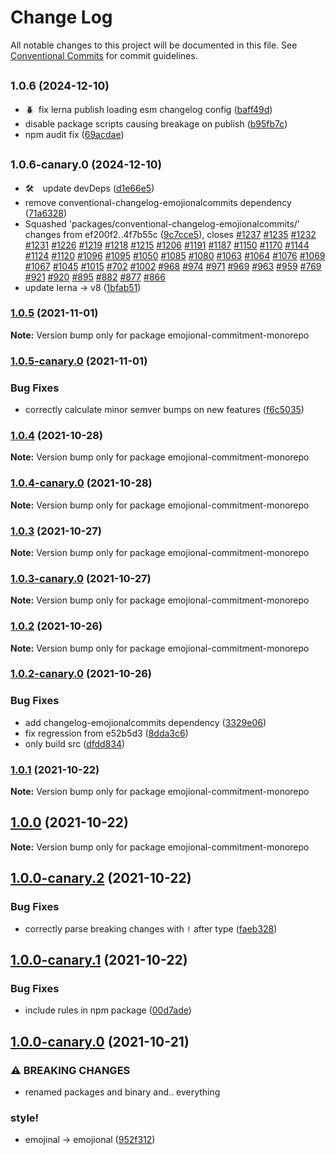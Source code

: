 # Change Log

All notable changes to this project will be documented in this file.
See [Conventional Commits](https://conventionalcommits.org) for commit guidelines.

## <small>1.0.6 (2024-12-10)</small>

- 🪲 fix lerna publish loading esm changelog config ([baff49d](https://github.com/andyjy/emojional-commitment/commit/baff49d))
- disable package scripts causing breakage on publish ([b95fb7c](https://github.com/andyjy/emojional-commitment/commit/b95fb7c))
- npm audit fix ([69acdae](https://github.com/andyjy/emojional-commitment/commit/69acdae))

## <small>1.0.6-canary.0 (2024-12-10)</small>

- 🛠️  update devDeps ([d1e66e5](https://github.com/andyjy/emojional-commitment/commit/d1e66e5))
- remove conventional-changelog-emojionalcommits dependency ([71a6328](https://github.com/andyjy/emojional-commitment/commit/71a6328))
- Squashed 'packages/conventional-changelog-emojionalcommits/' changes from ef200f2..4f7b55c ([9c7cce5](https://github.com/andyjy/emojional-commitment/commit/9c7cce5)), closes [#1237](https://github.com/andyjy/emojional-commitment/issues/1237) [#1235](https://github.com/andyjy/emojional-commitment/issues/1235) [#1232](https://github.com/andyjy/emojional-commitment/issues/1232) [#1231](https://github.com/andyjy/emojional-commitment/issues/1231) [#1226](https://github.com/andyjy/emojional-commitment/issues/1226) [#1219](https://github.com/andyjy/emojional-commitment/issues/1219) [#1218](https://github.com/andyjy/emojional-commitment/issues/1218) [#1215](https://github.com/andyjy/emojional-commitment/issues/1215) [#1206](https://github.com/andyjy/emojional-commitment/issues/1206) [#1191](https://github.com/andyjy/emojional-commitment/issues/1191) [#1187](https://github.com/andyjy/emojional-commitment/issues/1187) [#1150](https://github.com/andyjy/emojional-commitment/issues/1150) [#1170](https://github.com/andyjy/emojional-commitment/issues/1170) [#1144](https://github.com/andyjy/emojional-commitment/issues/1144) [#1124](https://github.com/andyjy/emojional-commitment/issues/1124) [#1120](https://github.com/andyjy/emojional-commitment/issues/1120) [#1096](https://github.com/andyjy/emojional-commitment/issues/1096) [#1095](https://github.com/andyjy/emojional-commitment/issues/1095) [#1050](https://github.com/andyjy/emojional-commitment/issues/1050) [#1085](https://github.com/andyjy/emojional-commitment/issues/1085) [#1080](https://github.com/andyjy/emojional-commitment/issues/1080) [#1063](https://github.com/andyjy/emojional-commitment/issues/1063) [#1064](https://github.com/andyjy/emojional-commitment/issues/1064) [#1076](https://github.com/andyjy/emojional-commitment/issues/1076) [#1069](https://github.com/andyjy/emojional-commitment/issues/1069) [#1067](https://github.com/andyjy/emojional-commitment/issues/1067) [#1045](https://github.com/andyjy/emojional-commitment/issues/1045) [#1015](https://github.com/andyjy/emojional-commitment/issues/1015) [#702](https://github.com/andyjy/emojional-commitment/issues/702) [#1002](https://github.com/andyjy/emojional-commitment/issues/1002) [#968](https://github.com/andyjy/emojional-commitment/issues/968) [#974](https://github.com/andyjy/emojional-commitment/issues/974) [#971](https://github.com/andyjy/emojional-commitment/issues/971) [#969](https://github.com/andyjy/emojional-commitment/issues/969) [#963](https://github.com/andyjy/emojional-commitment/issues/963) [#959](https://github.com/andyjy/emojional-commitment/issues/959) [#769](https://github.com/andyjy/emojional-commitment/issues/769) [#921](https://github.com/andyjy/emojional-commitment/issues/921) [#920](https://github.com/andyjy/emojional-commitment/issues/920) [#895](https://github.com/andyjy/emojional-commitment/issues/895) [#882](https://github.com/andyjy/emojional-commitment/issues/882) [#877](https://github.com/andyjy/emojional-commitment/issues/877) [#866](https://github.com/andyjy/emojional-commitment/issues/866)
- update lerna -> v8 ([1bfab51](https://github.com/andyjy/emojional-commitment/commit/1bfab51))

### [1.0.5](https://github.com/andyjy/emojional-commitment/compare/v1.0.5-canary.0...v1.0.5) (2021-11-01)

**Note:** Version bump only for package emojional-commitment-monorepo

### [1.0.5-canary.0](https://github.com/andyjy/emojional-commitment/compare/v1.0.4...v1.0.5-canary.0) (2021-11-01)

### Bug Fixes

- correctly calculate minor semver bumps on new features ([f6c5035](https://github.com/andyjy/emojional-commitment/commit/f6c5035adb3dc18b819a0b77396b256067c4e6a1))

### [1.0.4](https://github.com/andyjy/emojional-commitment/compare/v1.0.4-canary.0...v1.0.4) (2021-10-28)

**Note:** Version bump only for package emojional-commitment-monorepo

### [1.0.4-canary.0](https://github.com/andyjy/emojional-commitment/compare/v1.0.3...v1.0.4-canary.0) (2021-10-28)

**Note:** Version bump only for package emojional-commitment-monorepo

### [1.0.3](https://github.com/andyjy/emojional-commitment/compare/v1.0.3-canary.0...v1.0.3) (2021-10-27)

**Note:** Version bump only for package emojional-commitment-monorepo

### [1.0.3-canary.0](https://github.com/andyjy/emojional-commitment/compare/v1.0.2...v1.0.3-canary.0) (2021-10-27)

**Note:** Version bump only for package emojional-commitment-monorepo

### [1.0.2](https://github.com/andyjy/emojional-commitment/compare/v1.0.2-canary.0...v1.0.2) (2021-10-26)

**Note:** Version bump only for package emojional-commitment-monorepo

### [1.0.2-canary.0](https://github.com/andyjy/emojional-commitment/compare/v1.0.1...v1.0.2-canary.0) (2021-10-26)

### Bug Fixes

- add changelog-emojionalcommits dependency ([3329e06](https://github.com/andyjy/emojional-commitment/commit/3329e0610e74916414e5d063462f9742f9a7a504))
- fix regression from e52b5d3 ([8dda3c6](https://github.com/andyjy/emojional-commitment/commit/8dda3c6b411f13fb8ca2408cffd881e0b50c9f16))
- only build src ([dfdd834](https://github.com/andyjy/emojional-commitment/commit/dfdd83493a7a51b6f9c491ea67f45af174300864))

### [1.0.1](https://github.com/andyjy/emojional-commitment/compare/v1.0.0...v1.0.1) (2021-10-22)

**Note:** Version bump only for package emojional-commitment-monorepo

## [1.0.0](https://github.com/andyjy/emojional-commitment/compare/v1.0.0-canary.2...v1.0.0) (2021-10-22)

**Note:** Version bump only for package emojional-commitment-monorepo

## [1.0.0-canary.2](https://github.com/andyjy/emojional-commitment/compare/v1.0.0-canary.1...v1.0.0-canary.2) (2021-10-22)

### Bug Fixes

- correctly parse breaking changes with `!` after type ([faeb328](https://github.com/andyjy/emojional-commitment/commit/faeb328242b4aca8e4ade165965564ef096633a0))

## [1.0.0-canary.1](https://github.com/andyjy/emojional-commitment/compare/v1.0.0-canary.0...v1.0.0-canary.1) (2021-10-22)

### Bug Fixes

- include rules in npm package ([00d7ade](https://github.com/andyjy/emojional-commitment/commit/00d7ade89a7ada40395a5d37d4c493a705413d0d))

## [1.0.0-canary.0](https://github.com/andyjy/emojional-commitment/compare/v0.2.5-canary.2...v1.0.0-canary.0) (2021-10-21)

### ⚠ BREAKING CHANGES

- renamed packages and binary and.. everything

### style!

- emojinal -> emojional ([952f312](https://github.com/andyjy/emojional-commitment/commit/952f3126b3351b30b1e098653fff81e09d441f93))
